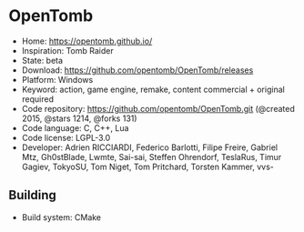 # OpenTomb

- Home: https://opentomb.github.io/
- Inspiration: Tomb Raider
- State: beta
- Download: https://github.com/opentomb/OpenTomb/releases
- Platform: Windows
- Keyword: action, game engine, remake, content commercial + original required
- Code repository: https://github.com/opentomb/OpenTomb.git (@created 2015, @stars 1214, @forks 131)
- Code language: C, C++, Lua
- Code license: LGPL-3.0
- Developer: Adrien RICCIARDI, Federico Barlotti, Filipe Freire, Gabriel Mtz, Gh0stBlade, Lwmte, Sai-sai, Steffen Ohrendorf, TeslaRus, Timur Gagiev, TokyoSU, Tom Niget, Tom Pritchard, Torsten Kammer, vvs-

## Building

- Build system: CMake
